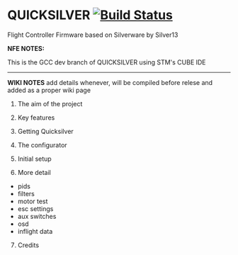 # QUICKSILVER [![Build Status](https://ci.bkleiner.codes/api/badges/NotFastEnuf/Guano/status.svg)](https://ci.bkleiner.codes/NotFastEnuf/Guano)
Flight Controller Firmware based on Silverware by Silver13

**NFE NOTES:**

This is the GCC dev branch of QUICKSILVER using STM's CUBE IDE

-----

**WIKI NOTES** add details whenever, will be compiled before relese and added as a proper wiki page

1.  The aim of the project

2.  Key features

3.  Getting Quicksilver

4.  The configurator

5.  Initial setup

6.  More detail

   * pids
   * filters
   * motor test
   * esc settings
   * aux switches
   * osd
   * inflight data
  
7.  Credits


